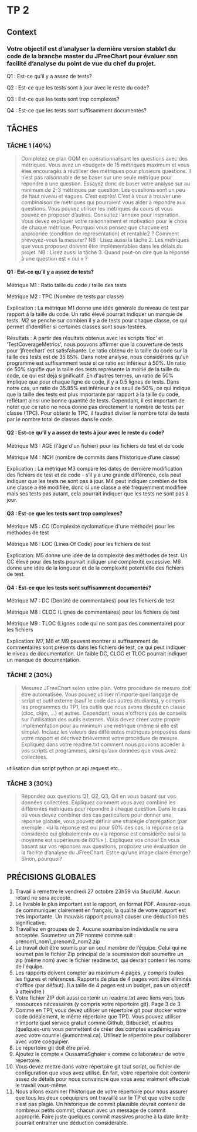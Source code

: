 # TP 2

## Context

### Votre objectif est d’analyser la dernière version stable1 du code de la branche master du JFreeChart pour évaluer son facilité d’analyse du point de vue du chef du projet.

Q1 : Est-ce qu’il y a assez de tests?

Q2 : Est-ce que les tests sont à jour avec le reste du code?

Q3 : Est-ce que les tests sont trop complexes?

Q4 : Est-ce que les tests sont suffisamment documentés?

## TÂCHES 

### TÂCHE 1 (40%)

>Complétez ce plan GQM en opérationnalisant les questions avec des métriques. Vous avez un «budget» de 15
métriques maximum et vous êtes encouragés à réutiliser des métriques pour plusieurs questions. Il n’est pas
raisonnable de se baser sur une seule métrique pour répondre à une question. Essayez donc de baser votre analyse
sur au minimum de 2-3 métriques par question.
Les questions sont un peu de haut niveau et vagues. C’est exprès! C’est à vous à trouver une combinaison de
métriques qui pourraient vous aider à répondre aux questions. Vous pouvez utiliser les métriques du cours et vous
pouvez en proposer d’autres. Consultez l’annexe pour inspiration.
Vous devez expliquer votre raisonnement et motivation pour le choix de chaque métrique. Pourquoi vous pensez
que chacune est appropriée (condition de représentation) et rentable2
? Comment prévoyez-vous la mesurer?
NB : Lisez aussi la tâche 2. Les métriques que vous proposez doivent être implémentables dans les délais du projet.
NB : Lisez aussi la tâche 3. Quand peut-on dire que la réponse à une question est « oui » ?

#### Q1 : Est-ce qu’il y a assez de tests?

Métrique M1 : Ratio taille du code / taille des tests

Métrique M2 : TPC (Nombre de tests par classe)

Explication : La métrique M1 donne une idée générale du niveau de test par rapport à la taille du code. Un ratio élevé pourrait indiquer un manque de tests. M2 se penche sur combien il y a de tests pour chaque classe, ce qui permet d’identifier si certaines classes sont sous-testées.

Résultats : À partir des résultats obtenus avec les scripts ‘tloc’ et ‘TestCoverageMetrics’, nous pouvons affirmer que la couverture de tests pour ‘jfreechart’ est satisfaisante. Le ratio obtenu de la taille du code sur la taille des tests est de 35.85%. Dans notre analyse, nous considérons qu'un programme est suffisamment testé si ce ratio est inférieur à 50%. Un ratio de 50% signifie que la taille des tests représente la moitié de la taille du code, ce qui est déjà significatif. En d'autres termes, un ratio de 50% implique que pour chaque ligne de code, il y a 0.5 lignes de tests. Dans notre cas, un ratio de 35.85% est inférieur à ce seuil de 50%, ce qui indique que la taille des tests est plus importante par rapport à la taille du code, reflétant ainsi une bonne quantité de tests. Cependant, il est important de noter que ce ratio ne nous donne pas directement le nombre de tests par classe (TPC). Pour obtenir le TPC, il faudrait diviser le nombre total de tests par le nombre total de classes dans le code.

#### Q2 : Est-ce qu’il y a assez de tests à jour avec le reste du code?

Métrique M3 : AGE (l'âge d'un fichier) pour les fichiers de test et de code

Métrique M4 : NCH (nombre de commits dans l’historique d’une classe)

Explication : La métrique M3 compare les dates de dernière modification des fichiers de test et de code - s’il y a une grande différence, cela peut indiquer que les tests ne sont pas à jour. M4 peut indiquer combien de fois une classe a été modifiée, donc si une classe a été fréquemment modifiée mais ses tests pas autant, cela pourrait indiquer que les tests ne sont pas à jour.

#### Q3 : Est-ce que les tests sont trop complexes?
Métrique M5 : CC (Complexité cyclomatique d'une méthode) pour les méthodes de test

Métrique M6 : LOC (Lines Of Code) pour les fichiers de test

Explication: M5 donne une idée de la complexité des méthodes de test. Un CC élevé pour des tests pourrait indiquer une complexité excessive. M6 donne une idée de la longueur et de la complexité potentielle des fichiers de test.


#### Q4 : Est-ce que les tests sont suffisamment documentés?
Métrique M7 : DC (Densité de commentaires) pour les fichiers de test

Métrique M8 : CLOC (Lignes de commentaires) pour les fichiers de test

Métrique M9 : TLOC (Lignes code qui ne sont pas des commentaire) pour les fichiers

Explication: M7, M8 et M9 peuvent montrer si suffisamment de commentaires sont présents dans les fichiers de test, ce qui peut indiquer le niveau de documentation. Un faible DC, CLOC et TLOC pourrait indiquer un manque de documentation.

### TÂCHE 2 (30%)

>Mesurez JFreeChart selon votre plan. Votre procédure de mesure doit être automatisée. Vous pouvez utiliser
n’importe quel langage de script et outil externe (sauf le code des autres étudiants), y compris les programmes du
TP1, les outils que nous avons discuté en classe (cloc, ckjm, …) et autres. Cependant, nous n'offrons pas de conseils
sur l'utilisation des outils externes.
Vous devez créer votre propre implémentation pour au minimum une métrique (même si elle est simple).
Incluez les valeurs des différentes métriques proposées dans votre rapport et décrivez brièvement votre procédure
de mesure.
Expliquez dans votre readme.txt comment nous pouvons accéder à vos scripts et programmes, ainsi qu’aux données
que vous avez collectées.

utilisation dun script python pr api request etc...

### TÂCHE 3 (30%)

>Répondez aux questions Q1, Q2, Q3, Q4 en vous basant sur vos données collectées.
Expliquez comment vous avez combiné les différentes métriques pour répondre à chaque question. Dans le cas où
vous devez combiner des cas particuliers pour donner une réponse globale, vous pouvez définir une stratégie
d’agrégation (par exemple : «si la réponse est oui pour 90% des cas, la réponse sera considérée oui globalement»
ou «la réponse est considérée oui si la moyenne est supérieure de 80%» ). Expliquez vos choix!
En vous basant sur vos réponses aux questions, proposez une évaluation de la facilité d’analyse du JFreeChart. Estce qu’une image claire émerge? Sinon, pourquoi?

## PRÉCISIONS GLOBALES

1. Travail à remettre le vendredi 27 octobre 23h59 via StudiUM. Aucun retard ne sera accepté.
2. Le livrable le plus important est le rapport, en format PDF. Assurez-vous de communiquer clairement en
français, la qualité de votre rapport est très importante. Un mauvais rapport pourrait causer une déduction
très significative.
3. Travaillez en groupes de 2. Aucune soumission individuelle ne sera acceptée. Soumettez un ZIP
nommé comme suit : prenom1_nom1_prenom2_nom2.zip
4. Le travail doit être soumis par un seul membre de l’équipe. Celui qui ne soumet pas le fichier Zip principal
de la soumission doit soumettre un zip (même nom) avec le fichier readme.txt, qui devrait contenir les noms
de l'équipe.
5. Les rapports doivent compter au maximum 4 pages, y compris toutes les figures et références. Rapports de
plus de 4 pages vont être éliminés d’office (par défaut). (La taille de 4 pages est un budget, pas un objectif
à atteindre.)
6. Votre fichier ZIP doit aussi contenir un readme.txt avec liens vers tous ressources nécessaires (y compris
votre répertoire git).
Page 3 de 3
7. Comme en TP1, vous devez utiliser un répertoire git pour stocker votre code (idéalement, le même
répertoire que TP1). Vous pouvez utiliser n’importe quel service gratuit comme Github, Bitbucket, et autres
(quelques-uns vous permettent de créer des comptes académiques avec votre courriel @umontreal.ca).
Utilisez le répertoire pour collaborer avec votre coéquipier.
8. Le répertoire git doit être privé.
9. Ajoutez le compte « OussamaSghaier » comme collaborateur de votre répertoire.
10. Vous devez mettre dans votre répertoire git tout script, ou fichier de configuration que vous avez utilisé. En
fait, votre répertoire doit contenir assez de détails pour nous convaincre que vous avez vraiment effectué
le travail vous-même.
11. Nous allons examiner l’historique de votre répertoire pour nous assurer que tous les deux coéquipiers ont
travaillé sur le TP et que votre code n’est pas plagié. Un historique de commit plausible devrait contenir de
nombreux petits commit, chacun avec un message de commit approprié. Faire juste quelques commit
massives proche à la date limite pourrait entraîner une déduction considérable. 
